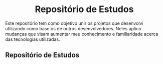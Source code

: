 <h1 align="center"> Repositório de Estudos</h1>

Este repositório tem como objetivo unir os projetos que desenvolvi utilizando como base os de outros desenvolvedores. Neles aplico mudanças que visam aumentar meu conhecimento e familiaridade acerca das tecnologias utilizadas.

<h2 align="left" font-size: 20> Repositório de Estudos</h1>
